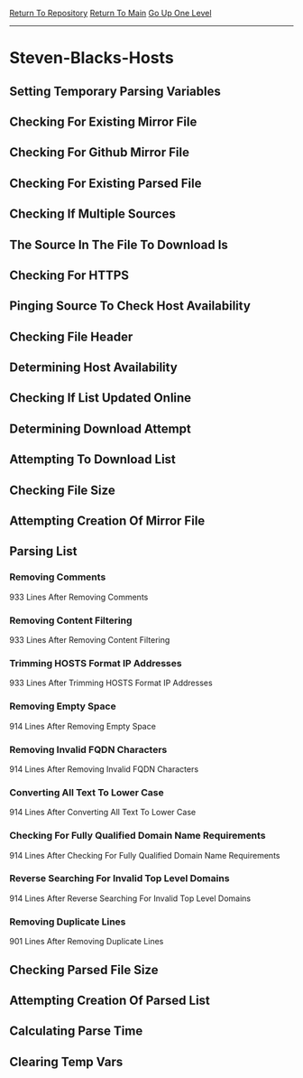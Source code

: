 [Return To Repository](https://github.com/deathbybandaid/piholeparser/)
[Return To Main](https://github.com/deathbybandaid/piholeparser/blob/master/RecentRunLogs/Mainlog.md)
[Go Up One Level](https://github.com/deathbybandaid/piholeparser/blob/master/RecentRunLogs/TopLevelScripts/30-Processing-External-Blacklists.md)
____________________________________
# Steven-Blacks-Hosts
## Setting Temporary Parsing Variables
## Checking For Existing Mirror File
## Checking For Github Mirror File
## Checking For Existing Parsed File
## Checking If Multiple Sources
## The Source In The File To Download Is
## Checking For HTTPS
## Pinging Source To Check Host Availability
## Checking File Header
## Determining Host Availability
## Checking If List Updated Online
## Determining Download Attempt
## Attempting To Download List
## Checking File Size
## Attempting Creation Of Mirror File
## Parsing List
### Removing Comments
933 Lines After Removing Comments
### Removing Content Filtering
933 Lines After Removing Content Filtering
### Trimming HOSTS Format IP Addresses
933 Lines After Trimming HOSTS Format IP Addresses
### Removing Empty Space
914 Lines After Removing Empty Space
### Removing Invalid FQDN Characters
914 Lines After Removing Invalid FQDN Characters
### Converting All Text To Lower Case
914 Lines After Converting All Text To Lower Case
### Checking For Fully Qualified Domain Name Requirements
914 Lines After Checking For Fully Qualified Domain Name Requirements
### Reverse Searching For Invalid Top Level Domains
914 Lines After Reverse Searching For Invalid Top Level Domains
### Removing Duplicate Lines
901 Lines After Removing Duplicate Lines
## Checking Parsed File Size
## Attempting Creation Of Parsed List
## Calculating Parse Time
## Clearing Temp Vars
